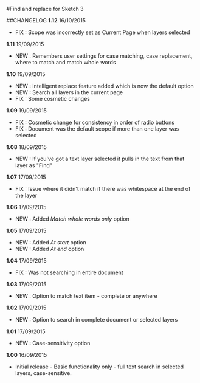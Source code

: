 #Find and replace for Sketch 3

##CHANGELOG
**1.12** 16/10/2015
* FIX : Scope was incorrectly set as Current Page when layers selected

**1.11** 19/09/2015
* NEW : Remembers user settings for case matching, case replacement, where to match and match whole words

**1.10** 19/09/2015
* NEW : Intelligent replace feature added which is now the default option
* NEW : Search all layers in the current page 
* FIX : Some cosmetic changes

**1.09** 19/09/2015
* FIX : Cosmetic change for consistency in order of radio buttons
* FIX : Document was the default scope if more than one layer was selected

**1.08** 18/09/2015
* NEW : If you've got a text layer selected it pulls in the text from that layer as "Find" 

**1.07** 17/09/2015
* FIX : Issue where it didn't match if there was whitespace at the end of the layer

**1.06** 17/09/2015
* NEW : Added *Match whole words only* option

**1.05** 17/09/2015
* NEW : Added *At start* option
* NEW : Added *At end* option

**1.04** 17/09/2015
* FIX : Was not searching in entire document

**1.03** 17/09/2015
* NEW : Option to match text item - complete or anywhere

**1.02** 17/09/2015
* NEW : Option to search in complete document or selected layers

**1.01** 17/09/2015
* NEW : Case-sensitivity option

**1.00** 16/09/2015
* Initial release - Basic functionality only - full text search in selected layers, case-sensitive.
